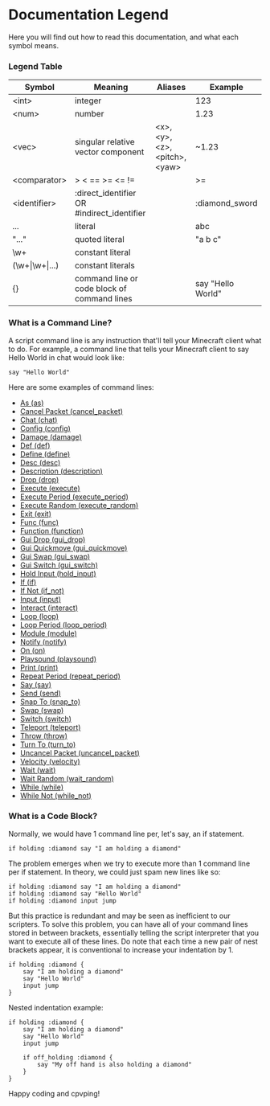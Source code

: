 # Documentation Legend
Here you will find out how to read this documentation, and what each symbol means.

### Legend Table

| Symbol          | Meaning                                     | Aliases                             | Example           |
|-----------------|---------------------------------------------|-------------------------------------|-------------------|
| \<int\>         | integer                                     |                                     | 123               |
| \<num\>         | number                                      |                                     | 1.23              |
| \<vec\>         | singular relative vector component          | \<x\>,\<y\>,\<z\>,\<pitch\>,\<yaw\> | ~1.23             |
| \<comparator\>  | \> < == >= <= !=                            |                                     | >=                |
| \<identifier\>  | :direct_identifier OR #indirect_identifier  |                                     | :diamond_sword    |
| ...             | literal                                     |                                     | abc               |
| "..."           | quoted literal                              |                                     | "a b c"           |
| \w+             | constant literal                            |                                     |                   |
| (\w+\|\w+\|...) | constant literals                           |                                     |                   |
| {}              | command line or code block of command lines |                                     | say "Hello World" |

### What is a Command Line?
A script command line is any instruction that'll tell your Minecraft client what to do.
For example, a command line that tells your Minecraft client to say Hello World in chat would look like:

```
say "Hello World"
```

Here are some examples of command lines:
- [As (as)](./commands/as.md)
- [Cancel Packet (cancel_packet)](./commands/cancel_packet.md)
- [Chat (chat)](./commands/chat.md)
- [Config (config)](./commands/config.md)
- [Damage (damage)](./commands/damage.md)
- [Def (def)](./commands/def.md)
- [Define (define)](./commands/define.md)
- [Desc (desc)](./commands/desc.md)
- [Description (description)](./commands/description.md)
- [Drop (drop)](./commands/drop.md)
- [Execute (execute)](./commands/execute.md)
- [Execute Period (execute_period)](./commands/execute_period.md)
- [Execute Random (execute_random)](./commands/execute_random.md)
- [Exit (exit)](./commands/exit.md)
- [Func (func)](./commands/func.md)
- [Function (function)](./commands/function.md)
- [Gui Drop (gui_drop)](./commands/gui_drop.md)
- [Gui Quickmove (gui_quickmove)](./commands/gui_quickmove.md)
- [Gui Swap (gui_swap)](./commands/gui_swap.md)
- [Gui Switch (gui_switch)](./commands/gui_switch.md)
- [Hold Input (hold_input)](./commands/hold_input.md)
- [If (if)](./commands/if.md)
- [If Not (if_not)](./commands/if_not.md)
- [Input (input)](./commands/input.md)
- [Interact (interact)](./commands/interact.md)
- [Loop (loop)](./commands/loop.md)
- [Loop Period (loop_period)](./commands/loop_period.md)
- [Module (module)](./commands/module.md)
- [Notify (notify)](./commands/notify.md)
- [On (on)](./commands/on.md)
- [Playsound (playsound)](./commands/playsound.md)
- [Print (print)](./commands/print.md)
- [Repeat Period (repeat_period)](./commands/repeat_period.md)
- [Say (say)](./commands/say.md)
- [Send (send)](./commands/send.md)
- [Snap To (snap_to)](./commands/snap_to.md)
- [Swap (swap)](./commands/swap.md)
- [Switch (switch)](./commands/switch.md)
- [Teleport (teleport)](./commands/teleport.md)
- [Throw (throw)](./commands/throw.md)
- [Turn To (turn_to)](./commands/turn_to.md)
- [Uncancel Packet (uncancel_packet)](./commands/uncancel_packet.md)
- [Velocity (velocity)](./commands/velocity.md)
- [Wait (wait)](./commands/wait.md)
- [Wait Random (wait_random)](./commands/wait_random.md)
- [While (while)](./commands/while.md)
- [While Not (while_not)](./commands/while_not.md)

### What is a Code Block?
Normally, we would have 1 command line per, let's say, an if statement.

```
if holding :diamond say "I am holding a diamond"
```

The problem emerges when we try to execute more than 1 command line per if statement.
In theory, we could just spam new lines like so:

```
if holding :diamond say "I am holding a diamond"
if holding :diamond say "Hello World"
if holding :diamond input jump
```

But this practice is redundant and may be seen as inefficient to our scripters.
To solve this problem, you can have all of your command lines stored in between brackets,
essentially telling the script interpreter that you want to execute all of these lines. Do note that
each time a new pair of nest brackets appear, it is conventional to increase your indentation by 1.

```
if holding :diamond {
    say "I am holding a diamond"
    say "Hello World"
    input jump
}
```

Nested indentation example:
```
if holding :diamond {
    say "I am holding a diamond"
    say "Hello World"
    input jump

    if off_holding :diamond {
        say "My off hand is also holding a diamond"
    }
}
```

Happy coding and cpvping!

